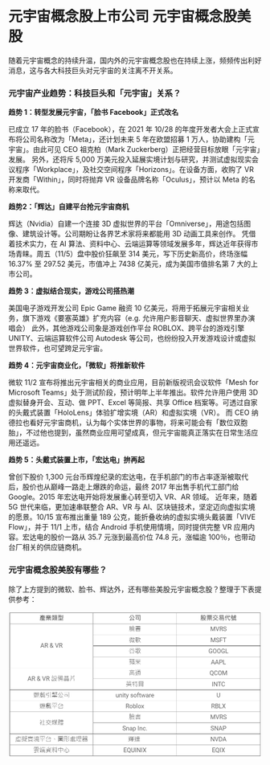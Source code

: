 # 元宇宙概念股上市公司 元宇宙概念股美股


随着元宇宙概念的持续升温，国内外的元宇宙概念股也在持续上涨，频频传出利好消息，这与各大科技巨头对元宇宙的关注离不开关系。

### 元宇宙产业趋势：科技巨头和「元宇宙」关系？

**趋势 1：转型发展元宇宙，「脸书 Facebook」正式改名**

已成立 17 年的脸书（Facebook），在 2021 年 10/28 的年度开发者大会上正式宣布将公司名称改为「Meta」，还计划未来 5 年在欧盟招募 1 万人，协助建构「元宇宙」。由此可见 CEO 祖克柏（Mark Zuckerberg）正把经营目标放眼「元宇宙」发展。
另外，还将斥 5,000 万美元投入延展实境计划与研究，并测试虚拟现实会议程序「Workplace」，及社交空间程序「Horizons」。在设备方面，收购了 VR 开发商「Within」，同时将抛弃 VR 设备品牌名称「Oculus」，预计以 Meta 的名称来取代。

**趋势2：「辉达」自建平台抢元宇宙商机**

辉达（Nvidia）自建一个连接 3D 虚拟世界的平台「Omniverse」，用途包括图像、建筑设计等。公司期盼让各界艺术家将来都能用 3D 动画工具来创作。
凭借着技术实力，在 AI 算法、资料中心、云端运算等领域发展多年，辉达近年获得市场青睐。周五（11/5）盘中股价狂飙至 314 美元，写下历史新高价，终场涨幅 16.37% 至 297.52 美元，市值冲上 7438 亿美元，成为美国市值排名第 7 大的上市公司。

**趋势 3：虚拟结合现实，游戏公司搭热潮**

美国电子游戏开发公司 Epic Game 融资 10 亿美元，将用于拓展元宇宙相关业务，旗下游戏《要塞英雄》扩充内容（e.g. 允许用户影音聊天、虚拟世界里办演唱会）
此外，其他游戏公司象是游戏创作平台 ROBLOX、跨平台的游戏引擎 UNITY、云端运算软件公司 Autodesk 等公司，也纷纷投入开发游戏设计或虚拟世界软件，也可望跨足元宇宙。

**趋势 4：元宇宙商业化，「微软」将推新软件**

微软 11/2 宣布将推出元宇宙相关的商业应用，目前新版视讯会议软件「Mesh for Microsoft Teams」处于测试阶段，预计明年上半年推出。软件允许用户使用 3D 虚拟替身开会、互动、做 PPT、Excel 等简报、共享 Office 档案等。可透过自家的头戴式装置「HoloLens」体验扩增实境（AR）和虚拟实境（VR）。
而 CEO 纳德拉也看好元宇宙商机，认为每个实体世界的事物，将来可能会有「数位双胞胎」，不过他也提到，虽然商业应用可望成真，但元宇宙能真正落实在日常生活应用还遥远。

**趋势 5：头戴式装置上市，「宏达电」拚再起**

曾创下股价 1,300 元台币辉煌纪录的宏达电，在手机部门的市占率逐渐被取代后，股价也从巅峰一路走上爆跌的命运，最终 2017 年出售手机代工部门给 Google。2015 年宏达电开始将发展重心转至切入 VR、AR 领域。
近年来，随着 5G 世代来临，更加速串联整合 AR、VR 与 AI、区块链技术，坚定迈向虚拟实境的愿景。10/15 宣布推出重量 189 公克，能折叠收纳的虚拟实境头戴装置「VIVE Flow」，并于 11/1 上市，结合 Android 手机使用情境，同时提供完整 VR 应用内容。宏达电的股价一路从 35.7 元涨到最高价位 74.8 元，涨幅逾 100％，也带动台厂相关的供应链商机。

### 元宇宙概念股美股有哪些？

除了上方提到的微软、脸书、辉达外，还有哪些美股元宇宙概念股？整理于下表提供参考：

![配图](20220705154017.png)
